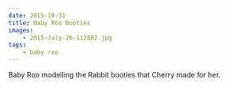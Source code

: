 ```yaml
---
date: 2015-10-31
title: Baby Roo Booties
images:
    - 2015-July-26-112802.jpg
tags:
    - baby roo
---
```


Baby Roo modelling the Rabbit booties that Cherry made for her. 